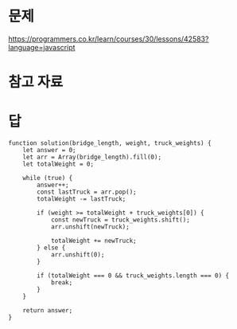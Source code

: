 # 문제
https://programmers.co.kr/learn/courses/30/lessons/42583?language=javascript

# 참고 자료

# 답
    function solution(bridge_length, weight, truck_weights) {
        let answer = 0;
        let arr = Array(bridge_length).fill(0);
        let totalWeight = 0;

        while (true) {
            answer++;
            const lastTruck = arr.pop();
            totalWeight -= lastTruck;

            if (weight >= totalWeight + truck_weights[0]) {
                const newTruck = truck_weights.shift();
                arr.unshift(newTruck);

                totalWeight += newTruck;
            } else {
                arr.unshift(0);
            }

            if (totalWeight === 0 && truck_weights.length === 0) {
                break;
            }
        }

        return answer;
    }
